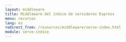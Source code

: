 ```yaml
---
layout: middleware
title: Middleware del índice de servidores Express
menu: recursos
lang: es
redirect_from: /resources/middleware/serve-index.html
module: serve-índice
---
```

